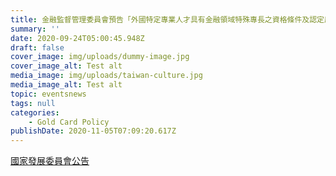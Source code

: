 ```yaml
---
title: 金融監督管理委員會預告「外國特定專業人才具有金融領域特殊專長之資格條件及認定原則」修正草案
summary: ''
date: 2020-09-24T05:00:45.948Z
draft: false
cover_image: img/uploads/dummy-image.jpg
cover_image_alt: Test alt
media_image: img/uploads/taiwan-culture.jpg
media_image_alt: Test alt
topic: eventsnews
tags: null
categories:
    - Gold Card Policy
publishDate: 2020-11-05T07:09:20.617Z
---
```


[國家發展委員會公告](https://join.gov.tw/policies/detail/03101e40-569b-4a0d-aae8-4b9af38e97f9#middle)
